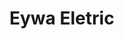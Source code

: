 #                                                                                            Eywa Eletric
